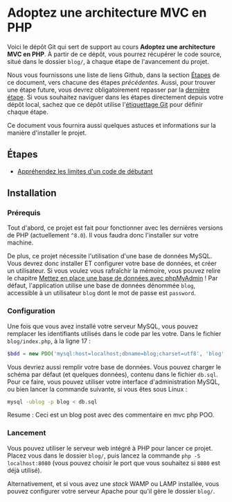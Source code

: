 # Adoptez une architecture MVC en PHP

Voici le dépôt Git qui sert de support au cours **Adoptez une architecture MVC en PHP**. À partir de ce dépôt, vous pourrez récupérer le code source, situé dans le dossier `blog/`, à chaque étape de l'avancement du projet.

Nous vous fournissons une liste de liens Github, dans la section [Étapes](#etapes) de ce document, vers chacune des étapes _précédentes_. Aussi, pour trouver une étape future, vous devrez obligatoirement repasser par la [dernière étape](https://github.com/OpenClassrooms-Student-Center/4670706-architecture-mvc-php). Si vous souhaitez naviguer dans les étapes directement depuis votre dépôt local, sachez que ce dépôt utilise l'[étiquettage Git](https://git-scm.com/book/fr/v2/Les-bases-de-Git-%C3%89tiquetage) pour définir chaque étape.

Ce document vous fournira aussi quelques astuces et informations sur la manière d'installer le projet.

## Étapes

* [Appréhendez les limites d'un code de débutant](https://github.com/OpenClassrooms-Student-Center/4670706-architecture-mvc-php/tree/apprehendez-limites-code-debutant)

## Installation

### Prérequis

Tout d'abord, ce projet est fait pour fonctionner avec les dernières versions de PHP (actuellement `^8.0`). Il vous faudra donc l'installer sur votre machine.

De plus, ce projet nécessite l'utilisation d'une base de données MySQL. Vous devrez donc installer ET configurer votre base de données, et créer un utilisateur. Si vous voulez vous rafraîchir la mémoire, vous pouvez relire le chapitre [Mettez en place une base de données avec phpMyAdmin](https://openclassrooms.com/fr/courses/918836-concevez-votre-site-web-avec-php-et-mysql/913893-mettez-en-place-une-base-de-donnees-avec-phpmyadmin) ! Par défaut, l'application utilise une base de données dénommée `blog`, accessible à un utilisateur `blog` dont le mot de passe est `password`.

### Configuration

Une fois que vous avez installé votre serveur MySQL, vous pouvez remplacer les identifiants utilisés dans le code par les votre. Dans le fichier `blog/index.php`, à la ligne 17 :

```php
$bdd = new PDO('mysql:host=localhost;dbname=blog;charset=utf8', 'blog', 'password');
```

Vous devriez aussi remplir votre base de données. Vous pouvez charger le schéma par défaut (et quelques données), contenu dans le fichier `db.sql`. Pour ce faire, vous pouvez utiliser votre interface d'administration MySQL, ou bien lancer la commande suivante, si vous êtes sous Linux :

```bash
mysql -ublog -p blog < db.sql
```
Resume : Ceci est un blog post avec des commentaire en mvc php POO. 

### Lancement

Vous pouvez utiliser le serveur web intégré à PHP pour lancer ce projet. Placez vous dans le dossier `blog/`, puis lancez la commande `php -S localhost:8080` (vous pouvez choisir le port que vous souhaitez si `8080` est déjà utilisé).

Alternativement, et si vous avez une _stack_ WAMP ou LAMP installée, vous pouvez configurer votre serveur Apache pour qu'il gère le dossier `blog/`.
